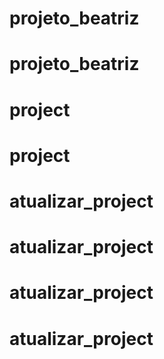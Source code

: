 # projeto_beatriz
# projeto_beatriz
# project
# project
# atualizar_project
# atualizar_project
# atualizar_project
# atualizar_project
